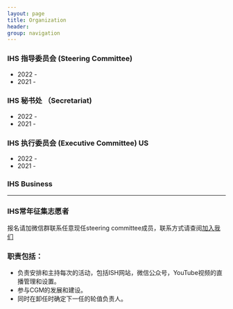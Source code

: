 ```yaml
---
layout: page
title: Organization
header: 
group: navigation
---
```


### IHS 指导委员会 (Steering Committee)
- 2022 - 
- 2021 -

### IHS 秘书处 （Secretariat)
- 2022 -
- 2021 -

### IHS 执行委员会 (Executive Committee) US
- 2022 -
- 2021 -

### IHS **Business**

------------------

### IHS常年征集志愿者 

报名请加微信群联系任意现任steering committee成员，联系方式请查阅[加入我们](mailto:ai.advanced.healthcare@gmail.com)

### 职责包括：
- 负责安排和主持每次的活动，包括ISH网站，微信公众号，YouTube视频的直播管理和设置。
- 参与CGM的发展和建设。
- 同时在卸任时确定下一任的轮值负责人。

